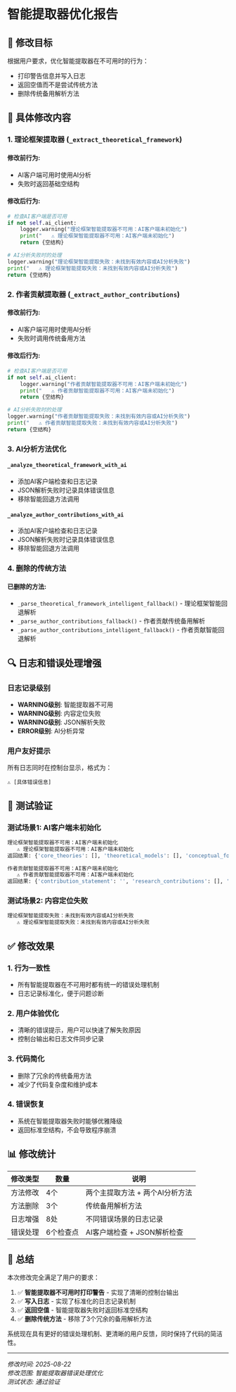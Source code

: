 # 智能提取器优化报告

## 🎯 修改目标
根据用户要求，优化智能提取器在不可用时的行为：
- 打印警告信息并写入日志
- 返回空值而不是尝试传统方法
- 删除传统备用解析方法

## 📝 具体修改内容

### 1. 理论框架提取器 (`_extract_theoretical_framework`)
#### 修改前行为:
- AI客户端可用时使用AI分析
- 失败时返回基础空结构

#### 修改后行为:
```python
# 检查AI客户端是否可用
if not self.ai_client:
    logger.warning("理论框架智能提取器不可用：AI客户端未初始化")
    print("   ⚠️ 理论框架智能提取器不可用：AI客户端未初始化")
    return {空结构}

# AI分析失败时的处理
logger.warning("理论框架智能提取失败：未找到有效内容或AI分析失败")
print("   ⚠️ 理论框架智能提取失败：未找到有效内容或AI分析失败")
return {空结构}
```

### 2. 作者贡献提取器 (`_extract_author_contributions`)
#### 修改前行为:
- AI客户端可用时使用AI分析
- 失败时调用传统备用方法

#### 修改后行为:
```python
# 检查AI客户端是否可用
if not self.ai_client:
    logger.warning("作者贡献智能提取器不可用：AI客户端未初始化")
    print("   ⚠️ 作者贡献智能提取器不可用：AI客户端未初始化")
    return {空结构}

# AI分析失败时的处理
logger.warning("作者贡献智能提取失败：未找到有效内容或AI分析失败")
print("   ⚠️ 作者贡献智能提取失败：未找到有效内容或AI分析失败")
return {空结构}
```

### 3. AI分析方法优化
#### `_analyze_theoretical_framework_with_ai`
- 添加AI客户端检查和日志记录
- JSON解析失败时记录具体错误信息
- 移除智能回退方法调用

#### `_analyze_author_contributions_with_ai`
- 添加AI客户端检查和日志记录
- JSON解析失败时记录具体错误信息
- 移除智能回退方法调用

### 4. 删除的传统方法
#### 已删除的方法:
- `_parse_theoretical_framework_intelligent_fallback()` - 理论框架智能回退解析
- `_parse_author_contributions_fallback()` - 作者贡献传统备用解析
- `_parse_author_contributions_intelligent_fallback()` - 作者贡献智能回退解析

## 🔍 日志和错误处理增强

### 日志记录级别
- **WARNING级别**: 智能提取器不可用
- **WARNING级别**: 内容定位失败
- **WARNING级别**: JSON解析失败
- **ERROR级别**: AI分析异常

### 用户友好提示
所有日志同时在控制台显示，格式为：
```
⚠️ [具体错误信息]
```

## 🧪 测试验证

### 测试场景1: AI客户端未初始化
```bash
理论框架智能提取器不可用：AI客户端未初始化
   ⚠️ 理论框架智能提取器不可用：AI客户端未初始化
返回结果: {'core_theories': [], 'theoretical_models': [], 'conceptual_foundations': [], 'theoretical_contributions': []}

作者贡献智能提取器不可用：AI客户端未初始化  
   ⚠️ 作者贡献智能提取器不可用：AI客户端未初始化
返回结果: {'contribution_statement': '', 'research_contributions': [], 'publication_contributions': [], 'innovation_points': []}
```

### 测试场景2: 内容定位失败
```bash
理论框架智能提取失败：未找到有效内容或AI分析失败
   ⚠️ 理论框架智能提取失败：未找到有效内容或AI分析失败
```

## ✅ 修改效果

### 1. 行为一致性
- 所有智能提取器在不可用时都有统一的错误处理机制
- 日志记录标准化，便于问题诊断

### 2. 用户体验优化
- 清晰的错误提示，用户可以快速了解失败原因
- 控制台输出和日志文件同步记录

### 3. 代码简化
- 删除了冗余的传统备用方法
- 减少了代码复杂度和维护成本

### 4. 错误恢复
- 系统在智能提取器失败时能够优雅降级
- 返回标准空结构，不会导致程序崩溃

## 📊 修改统计

| 修改类型 | 数量 | 说明 |
|---------|------|------|
| 方法修改 | 4个 | 两个主提取方法 + 两个AI分析方法 |
| 方法删除 | 3个 | 传统备用解析方法 |
| 日志增强 | 8处 | 不同错误场景的日志记录 |
| 错误处理 | 6个检查点 | AI客户端检查 + JSON解析检查 |

## 🎯 总结

本次修改完全满足了用户的要求：
1. ✅ **智能提取器不可用时打印警告** - 实现了清晰的控制台输出
2. ✅ **写入日志** - 实现了标准化的日志记录机制
3. ✅ **返回空值** - 智能提取器失败时返回标准空结构
4. ✅ **删除传统方法** - 移除了3个冗余的备用解析方法

系统现在具有更好的错误处理机制、更清晰的用户反馈，同时保持了代码的简洁性。

---
*修改时间: 2025-08-22*  
*修改范围: 智能提取器错误处理优化*  
*测试状态: 通过验证*
